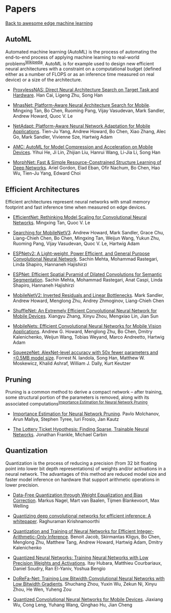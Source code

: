 # Papers
[Back to awesome edge machine learning](https://github.com/bisonai/awesome-edge-machine-learning)

## AutoML

Automated machine learning (AutoML) is the process of automating the end-to-end process of applying machine learning to real-world problems<sup><a href="https://en.wikipedia.org/wiki/Automated_machine_learning" targe="_blank">Wikipedia</a></sup>. AutoML is for example used to design new efficient neural architectures with a constraint on a computational budget (defined either as a number of FLOPS or as an inference time measured on real device) or a size of the architecture.

- [ProxylessNAS: Direct Neural Architecture Search on Target Task and Hardware](https://arxiv.org/abs/1812.00332). Han Cai, Ligeng Zhu, Song Han

- [MnasNet: Platform-Aware Neural Architecture Search for Mobile](https://arxiv.org/abs/1807.11626). Mingxing Tan, Bo Chen, Ruoming Pang, Vijay Vasudevan, Mark Sandler, Andrew Howard, Quoc V. Le

- [NetAdapt: Platform-Aware Neural Network Adaptation for Mobile Applications](https://arxiv.org/abs/1804.03230). Tien-Ju Yang, Andrew Howard, Bo Chen, Xiao Zhang, Alec Go, Mark Sandler, Vivienne Sze, Hartwig Adam

- [AMC: AutoML for Model Compression and Acceleration on Mobile Devices](https://arxiv.org/abs/1802.03494). Yihui He, Ji Lin, Zhijian Liu, Hanrui Wang, Li-Jia Li, Song Han

- [MorphNet: Fast & Simple Resource-Constrained Structure Learning of Deep Networks](https://arxiv.org/abs/1711.06798). Ariel Gordon, Elad Eban, Ofir Nachum, Bo Chen, Hao Wu, Tien-Ju Yang, Edward Choi

## Efficient Architectures

Efficient architectures represent neural networks with small memory footprint and fast inference time when measured on edge devices.

- [EfficientNet: Rethinking Model Scaling for Convolutional Neural Networks](https://arxiv.org/abs/1905.11946). Mingxing Tan, Quoc V. Le

- [Searching for MobileNetV3](https://arxiv.org/abs/1905.02244). Andrew Howard, Mark Sandler, Grace Chu, Liang-Chieh Chen, Bo Chen, Mingxing Tan, Weijun Wang, Yukun Zhu, Ruoming Pang, Vijay Vasudevan, Quoc V. Le, Hartwig Adam

- [ESPNetv2: A Light-weight, Power Efficient, and General Purpose Convolutional Neural Network](https://arxiv.org/abs/1811.11431). Sachin Mehta, Mohammad Rastegari, Linda Shapiro, Hannaneh Hajishirzi

- [ESPNet: Efficient Spatial Pyramid of Dilated Convolutions for Semantic Segmentation](https://arxiv.org/abs/1803.06815). Sachin Mehta, Mohammad Rastegari, Anat Caspi, Linda Shapiro, Hannaneh Hajishirzi

- [MobileNetV2: Inverted Residuals and Linear Bottlenecks](https://arxiv.org/abs/1801.04381). Mark Sandler, Andrew Howard, Menglong Zhu, Andrey Zhmoginov, Liang-Chieh Chen

- [ShuffleNet: An Extremely Efficient Convolutional Neural Network for Mobile Devices](https://arxiv.org/abs/1707.01083). Xiangyu Zhang, Xinyu Zhou, Mengxiao Lin, Jian Sun

- [MobileNets: Efficient Convolutional Neural Networks for Mobile Vision Applications](https://arxiv.org/abs/1704.04861). Andrew G. Howard, Menglong Zhu, Bo Chen, Dmitry Kalenichenko, Weijun Wang, Tobias Weyand, Marco Andreetto, Hartwig Adam

- [SqueezeNet: AlexNet-level accuracy with 50x fewer parameters and <0.5MB model size](https://arxiv.org/abs/1602.07360). Forrest N. Iandola, Song Han, Matthew W. Moskewicz, Khalid Ashraf, William J. Dally, Kurt Keutzer

## Pruning

Pruning is a common method to derive a compact network – after training, some structural portion of the parameters is removed, along with its associated computations<sup><a href="http://jankautz.com/publications/Importance4NNPruning_CVPR19.pdf" target="_blank">Importance Estimation for Neural Network Pruning</a></sup>.

- [Importance Estimation for Neural Network Pruning](http://jankautz.com/publications/Importance4NNPruning_CVPR19.pdf). Pavlo Molchanov, Arun Mallya, Stephen Tyree, Iuri Frosio, Jan Kautz

- [The Lottery Ticket Hypothesis: Finding Sparse, Trainable Neural Networks](https://arxiv.org/abs/1803.03635). Jonathan Frankle, Michael Carbin

## Quantization

Quantization is the process of reducing a precision (from 32 bit floating point into lower bit depth representations) of weights and/or activations in a neural network. The advantages of this method are reduced model size and faster model inference on hardware that support arithmetic operations in lower precision.

- [Data-Free Quantization through Weight Equalization and Bias Correction](https://arxiv.org/abs/1906.04721). Markus Nagel, Mart van Baalen, Tijmen Blankevoort, Max Welling

- [Quantizing deep convolutional networks for efficient inference: A whitepaper](https://arxiv.org/abs/1806.08342). Raghuraman Krishnamoorthi

- [Quantization and Training of Neural Networks for Efficient Integer-Arithmetic-Only Inference](https://arxiv.org/abs/1712.05877). Benoit Jacob, Skirmantas Kligys, Bo Chen, Menglong Zhu, Matthew Tang, Andrew Howard, Hartwig Adam, Dmitry Kalenichenko

- [Quantized Neural Networks: Training Neural Networks with Low Precision Weights and Activations](https://arxiv.org/abs/1609.07061). Itay Hubara, Matthieu Courbariaux, Daniel Soudry, Ran El-Yaniv, Yoshua Bengio

- [DoReFa-Net: Training Low Bitwidth Convolutional Neural Networks with Low Bitwidth Gradients](https://arxiv.org/abs/1606.06160). Shuchang Zhou, Yuxin Wu, Zekun Ni, Xinyu Zhou, He Wen, Yuheng Zou

- [Quantized Convolutional Neural Networks for Mobile Devices](https://arxiv.org/abs/1512.06473). Jiaxiang Wu, Cong Leng, Yuhang Wang, Qinghao Hu, Jian Cheng

